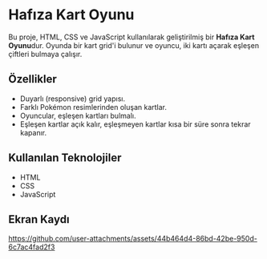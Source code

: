 # Hafıza Kart Oyunu

Bu proje, HTML, CSS ve JavaScript kullanılarak geliştirilmiş bir **Hafıza Kart Oyunu**dur. Oyunda bir kart grid'i bulunur ve oyuncu, iki kartı açarak eşleşen çiftleri bulmaya çalışır.

## Özellikler

- Duyarlı (responsive) grid yapısı.
- Farklı Pokémon resimlerinden oluşan kartlar.
- Oyuncular, eşleşen kartları bulmalı.
- Eşleşen kartlar açık kalır, eşleşmeyen kartlar kısa bir süre sonra tekrar kapanır.

## Kullanılan Teknolojiler

- HTML
- CSS
- JavaScript

## Ekran Kaydı


https://github.com/user-attachments/assets/44b464d4-86bd-42be-950d-6c7ac4fad2f3

